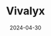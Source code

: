 ---  
layout: startup_page  
title: "Vivalyx"  
id: "vivalyx.com"  
permalink: "/vivalyxvivalyx.com04302024/"  
website: "https://vivalyx.com/"  
funding_round: "Seed"  
funding_amount: "€5.4M"  
investors: "TVF"  
about: "Vivalyx is a biotech company developing a preservation liquid, Vivalyx Omnisol, for optimal organ preservation before transplant. Their patented solution aims to make body-temperature perfusion scalable, improving organ viability and reducing transplantation risks. Vivalyx Omnisol is designed for all perfusion methods and static cold storage, offering significant cost reductions compared to blood-based alternatives."  
markets: "Biotech, Healthtech"  
hq: "Aachen, Nordrhein-Westfalen, Germany"  
founded_year: "2022"  
linkedin: "https://www.linkedin.com/company/vivalyx"  
twitter: ""  
instagram: ""  
facebook: ""  
crunchbase: "https://www.crunchbase.com/organization/vivalyx"  
pitchbook: "https://pitchbook.com/profiles/company/523299-97"  

date_display: "30-Apr-2024"  
date: "2024-04-30"

# SEO Optimization  
meta_title: "Vivalyx - Seed Funding (€5.4M)"  
meta_description: "Vivalyx, Vivalyx is a biotech company developing a preservation liquid, Vivalyx Omnisol, for optimal organ preservation before transplant. Their patented solut..."  
meta_keywords: "Vivalyx, Biotech, Healthtech, Seed funding"  
canonical_url: "https://startup.projectstartups.com/vivalyxvivalyx.com04302024/"  
---